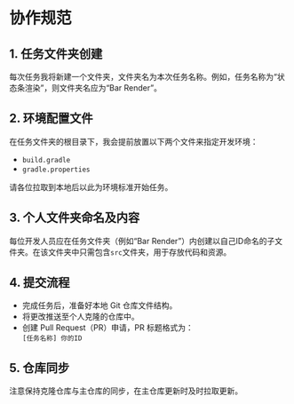 # 协作规范

## 1. 任务文件夹创建  
每次任务我将新建一个文件夹，文件夹名为本次任务名称。例如，任务名称为“状态条渲染”，则文件夹名应为“Bar Render”。

## 2. 环境配置文件  
在任务文件夹的根目录下，我会提前放置以下两个文件来指定开发环境：
- `build.gradle`
- `gradle.properties`

请各位拉取到本地后以此为环境标准开始任务。

## 3. 个人文件夹命名及内容  
每位开发人员应在任务文件夹（例如“Bar Render”）内创建以自己ID命名的子文件夹。在该文件夹中只需包含`src`文件夹，用于存放代码和资源。

## 4. 提交流程
- 完成任务后，准备好本地 Git 仓库文件结构。
- 将更改推送至个人克隆的仓库中。
- 创建 Pull Request（PR）申请，PR 标题格式为：  
  `[任务名称] 你的ID`

## 5. 仓库同步  
注意保持克隆仓库与主仓库的同步，在主仓库更新时及时拉取更新。